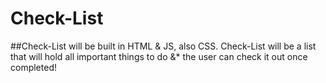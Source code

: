# Check-List

##Check-List will be built in HTML & JS, also CSS. Check-List will be a list that will hold all important things to do &* the user can check it out once completed!
